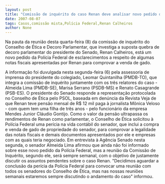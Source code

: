 ```yaml
---
layout: post
title: "Comissão de inquérito do caso Renan deve analisar novo pedido da Polícia Federal"
date: 2007-08-07
tags: Casos,comissão mista,Polícia Federal,Renan Calheiros
author: None
---
```


Na pauta da reuni&atilde;o desta quarta-feira (8) da comiss&atilde;o de inqu&eacute;rito do Conselho de &Eacute;tica e Decoro Parlamentar, que investiga a suposta quebra de decoro parlamentar do presidente do Senado, Renan Calheiros, est&aacute; um novo pedido da Pol&iacute;cia Federal de esclarecimentos a respeito de algumas notas fiscais apresentadas por Renan para comprovar a venda de gado. 

A informa&ccedil;&atilde;o foi duvulgada nesta segunda-feira (6) pela assessoria de imprensa do presidente do colegiado, Leomar Quintanilha (PMDB-TO), que integra a comiss&atilde;o de inqu&eacute;rito juntamente com os tr&ecirc;s relatores do caso - Almeida Lima (PMDB-SE), Marisa Serrano (PSDB-MS) e Renato Casagrande (PSB-ES).
O presidente do Senado responde a representa&ccedil;&atilde;o protocolada no Conselho de &Eacute;tica pelo PSOL, baseada em den&uacute;ncia da Revista Veja de que Renan teve pens&atilde;o mensal de R$ 12 mil paga &agrave; jornalista M&ocirc;nica Veloso - com quem tem uma filha de tr&ecirc;s anos - pelo funcion&aacute;rio da empresa Mendes Junior Cl&aacute;udio Gontijo. Como o valor da pens&atilde;o ultrapassa os rendimentos de Renan como parlamentar, o Conselho de &Eacute;tica solicitou &agrave; Pol&iacute;cia Federal uma per&iacute;cia na vida cont&aacute;bil do senador, que inclui a compra e venda de gado de propriedade do senador, para comprovar a legalidade das notais fiscais e demais documentos apresentados por ele e empresas com as quais teria negociado. 
Em entrevista &agrave; Ag&ecirc;ncia Senado nesta segunda, o senador Almeida Lima afirmou que ainda n&atilde;o foi informado sobre esse novo pedido da Pol&iacute;cia Federal, mas a reuni&atilde;o da Comiss&atilde;o de Inqu&eacute;rito, segundo ele, ser&aacute; sempre semanal, com o objetivo de justamente discutir os assuntos pendentes sobre o caso Renan. &quot;Decidimos aguardar a conclus&atilde;o da per&iacute;cia da Pol&iacute;cia Federal para convocar uma reuni&atilde;o com todos os senadores do Conselho de &Eacute;tica, mas nas nossas reuni&otilde;es semanais estaremos sempre discutindo o andamento do caso&quot; informou.
&nbsp; 